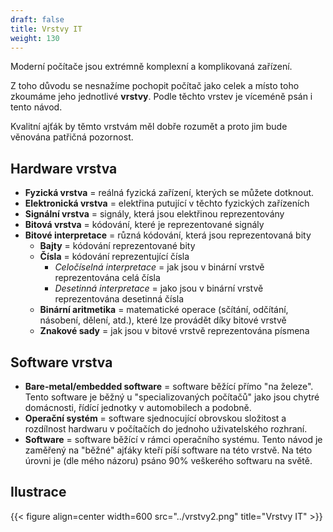 ```yaml
---
draft: false
title: Vrstvy IT
weight: 130
---
```


Moderní počítače jsou extrémně komplexní a komplikovaná zařízení.

Z toho důvodu se nesnažíme pochopit počítač jako celek a místo toho zkoumáme jeho jednotlivé **vrstvy**. Podle těchto vrstev je víceméně psán i tento návod. 

Kvalitní ajťák by těmto vrstvám měl dobře rozumět a proto jim bude věnována patřičná pozornost.

## Hardware vrstva

- **Fyzická vrstva** = reálná fyzická zařízení, kterých se můžete dotknout.
- **Elektronická vrstva** = elektřina putující v těchto fyzických zařízeních
- **Signální vrstva** = signály, která jsou elektřinou reprezentovány
- **Bitová vrstva** = kódování, které je reprezentované signály
- **Bitové interpretace** = různá kódování, která jsou reprezentovaná bity 
  - **Bajty** = kódování reprezentované bity
  - **Čísla** = kódování reprezentující čísla
    - *Celočíselná interpretace* = jak jsou v binární vrstvě reprezentována celá čísla
    - *Desetinná interpretace* = jako jsou v binární vrstvě reprezentována desetinná čísla  
  - **Binární aritmetika** = matematické operace (sčítání, odčítání, násobení, dělení, atd.), které lze provádět díky bitové vrstvě
  - **Znakové sady** = jak jsou v bitové vrstvě reprezentována písmena 


## Software vrstva
- **Bare-metal/embedded software** = software běžící přímo "na železe". Tento software je běžný u "specializovaných počítačů" jako jsou chytré domácnosti, řídící jednotky v automobilech a podobně.
- **Operační systém** = software sjednocující obrovskou složitost a rozdílnost hardwaru v počítačích do jednoho uživatelského rozhraní.
- **Software** = software běžící v rámci operačního systému. Tento návod je zaměřený na "běžné" ajťáky kteří píší software na této vrstvě. Na této úrovni je (dle mého názoru) psáno 90% veškerého softwaru na světě.

## Ilustrace

{{< figure align=center width=600 src="../vrstvy2.png" title="Vrstvy IT" >}}